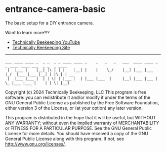 # entrance-camera-basic
The basic setup for a DIY entrance camera.

Want to learn more?!? 
- [Technically Beekeeping YouTube](https://www.youtube.com/@TechnicallyBeekeeping) 
- [Technically Beekeeping Site](https://technicallybeekeeping.com)

---
```
___ ____ ____ _  _ _  _ _ ____ ____ _    _   _   _   ___  ____ ____ _  _ ____ ____ ___  _ _  _ ____
 |  |___ |    |__| |\ | | |    |__| |    |    \_/    |__] |___ |___ |_/  |___ |___ |__] | |\ | | __
 |  |___ |___ |  | | \| | |___ |  | |___ |___  |     |__] |___ |___ | \_ |___ |___ |    | | \| |__]
```                                                                

Copyright (c) 2024 Technically Beekeeping, LLC
This program is free software: you can redistribute it and/or modify it under
the terms of the GNU General Public License as published by the Free Software
Foundation, either version 3 of the License, or (at your option) any later
version.

This program is distributed in the hope that it will be useful, but WITHOUT
ANY WARRANTY; without even the implied warranty of MERCHANTABILITY or FITNESS
FOR A PARTICULAR PURPOSE. See the GNU General Public License for more details.
You should have received a copy of the GNU General Public License along with
this program. If not, see <http://www.gnu.org/licenses/>.